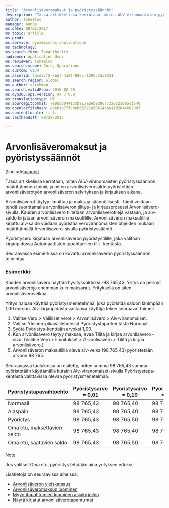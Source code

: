 ```yaml
---
title: "Arvonlisäveromaksut ja pyöristyssäännöt"
description: "Tässä artikkelissa kerrotaan, miten ALV-viranomaisten pyöristyssäännön määrittäminen toimii, ja miten arvonlisäverosaldo pyöristetään arvonlisäverotyön arvonlisäveron selvityksen ja kirjauksen aikana."
author: twheeloc
manager: AnnBe
ms.date: 08/01/2017
ms.topic: article
ms.prod: 
ms.service: dynamics-ax-applications
ms.technology: 
ms.search.form: TaxAuthority
audience: Application User
ms.reviewer: twheeloc
ms.search.scope: Core, Operations
ms.custom: 6134
ms.assetid: 7dcd3cf5-ebdf-4a9f-806c-1296c7da0331
ms.search.region: Global
ms.author: vstehman
ms.search.validFrom: 2016-02-28
ms.dyn365.ops.version: AX 7.0.0
ms.translationtype: HT
ms.sourcegitcommit: 7e0a5d044133b917a3eb9386773205218e5c1b40
ms.openlocfilehash: 8de01b77fcbeb65321e60614b6a11d264460208f
ms.contentlocale: fi-fi
ms.lasthandoff: 09/29/2017

---
```


# <a name="sales-tax-payments-and-rounding-rules"></a>Arvonlisäveromaksut ja pyöristyssäännöt

[!include[banner](../includes/banner.md)]


Tässä artikkelissa kerrotaan, miten ALV-viranomaisten pyöristyssäännön määrittäminen toimii, ja miten arvonlisäverosaldo pyöristetään arvonlisäverotyön arvonlisäveron selvityksen ja kirjauksen aikana.

Arvonlisäverot täytyy ilmoittaa ja maksaa säännöllisesti. Tämä voidaan tehdä suorittamalla arvonlisäveron tilitys- ja kirjausprosessi Arvonlisävero-sivulla. Kauden arvonlisävero tilitetään arvonlisäverotilejä vastaan, ja alv-saldo kirjataan arvonlisäveron maksutilille. Arvonlisäveron maksutilille kirjattu alv-saldo voidaan pyöristää veroviranomaisten ohjeiden mukaan määrittämällä Arvonlisävero-sivulla pyöristyssääntö. 

Pyöristysero kirjataan arvonlisäveron pyöristystilille, joka valitaan kirjanpidossa Automaattisten tapahtumien tilit -kentästä.

Seuraavassa esimerkissä on kuvattu arvonlisäveron pyöristyssäännön toimintaa.

### <a name="example"></a>Esimerkki:

Kauden arvonlisävero näyttää hyvityssaldoksi -98 765,43. Yritys on perinyt arvonlisäveroja enemmän kuin maksanut. Yrityksellä on siten arvonlisäverovelkaa. 

Yritys haluaa käyttää pyöristysmenetelmää, joka pyöristää saldon lähimpään 1,00 euroon. Alv-kirjanpidosta vastaava käyttäjä tekee seuraavat toimet:

1.  Valitse Vero &gt; Välilliset verot &gt; Arvonlisävero &gt; Alv-viranomaiset.
2.  Valitse Yleinen-pikavälilehdessä Pyöristystapa-kentästä Normaali.
3.  Syötä Pyöristys-kenttään arvoksi 1,00.
4.  Kun arvonlisävero täytyy maksaa, avaa Tilitä ja kirjaa arvonlisävero -sivu. (Valitse Vero &gt; Ilmoitukset &gt; Arvonlisävero &gt; Tilitä ja kirjaa arvonlisävero.)
5.  Arvonlisäveron maksutilillä oleva alv-velka (98 765,43) pyöristetään arvoon 98 765.

Seuraavassa taulukossa on esitetty, miten summa 98 765,43 summa pyöristetään käyttämällä kutakin Alv-viranomaiset-sivulla Pyöristystapa-kentästä valittavissa olevaa pyöristysmenetelmää.

| Pyöristystapavaihtoehto                | Pyöristysarvo = 0,01 | Pyöristysarvo = 0,10 | Pyöristysarvo = 1,00 | Pyöristysarvo = 100,00 |
|-------------------------------------|------------------------|------------------------|------------------------|--------------------------|
| Normaali                              | 98 765,43              | 98 765,40              | 98 765,00              | 98 800,00                |
| Alaspäin                            | 98 765,43              | 98 765,40              | 98 765,00              | 98 700,00                |
| Pyöristys                         | 98 765,43              | 98 765,50              | 98 766,00              | 98 800,00                |
| Oma etu, maksettavien saldo | 98 765,43              | 98 765,40              | 98 765,00              | 98 700,00                |
| Oma etu, saatavien saldo  | 98 765,43              | 98 765,50              | 98 766,00              | 98 800,00                |

> [!NOTE]                                                                                  
> Jos valitset Oma etu, pyöristys tehdään aina yrityksen eduksi. 

Lisätietoja on seuraavissa aiheissa:
- [Arvonlisäveron yleiskatsaus](indirect-taxes-overview.md)
- [Arvonlisäveromaksun luominen](tasks/create-sales-tax-payment.md)
- [Myyntitapahtumien luominen asiakirjoihin](tasks/create-sales-tax-transactions-documents.md)
- [Näytä kirjatut arvonlisäverotapahtumat](tasks/view-posted-sales-tax-transactions.md)




